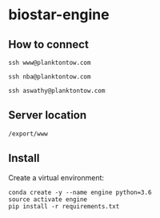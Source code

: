 # biostar-engine

## How to connect

    ssh www@planktontow.com
    
    ssh nba@planktontow.com
    
    ssh aswathy@planktontow.com
    
    
## Server location

    /export/www
    
## Install

Create a virtual environment:

    conda create -y --name engine python=3.6
    source activate engine
    pip install -r requirements.txt
    
